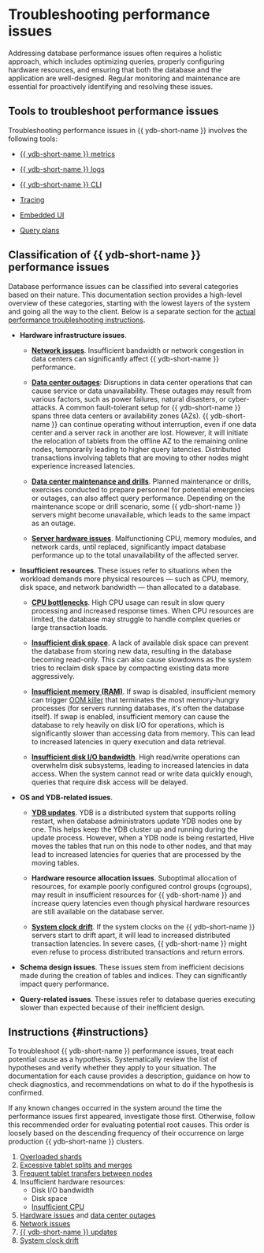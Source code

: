 # Troubleshooting performance issues

Addressing database performance issues often requires a holistic approach, which includes optimizing queries, properly configuring hardware resources, and ensuring that both the database and the application are well-designed. Regular monitoring and maintenance are essential for proactively identifying and resolving these issues.

## Tools to troubleshoot performance issues

Troubleshooting performance issues in {{ ydb-short-name }} involves the following tools:

- [{{ ydb-short-name }} metrics](../../../reference/observability/metrics/index.md)

- [{{ ydb-short-name }} logs](../../../devops/manual/logging.md)

- [{{ ydb-short-name }} CLI](../../../reference/ydb-cli/index.md)

- [Tracing](../../../reference/observability/tracing/setup.md)

- [Embedded UI](../../../reference/embedded-ui/index.md)

- [Query plans](../../query-plans-optimization.md)


## Classification of {{ ydb-short-name }} performance issues

Database performance issues can be classified into several categories based on their nature. This documentation section provides a high-level overview of these categories, starting with the lowest layers of the system and going all the way to the client. Below is a separate section for the [actual performance troubleshooting instructions](#instructions).

- **Hardware infrastructure issues**.

    - **[Network issues](infrastructure/network.md)**. Insufficient bandwidth or network congestion in data centers can significantly affect {{ ydb-short-name }} performance.

    - **[Data center outages](infrastructure/dc-outage.md)**: Disruptions in data center operations that can cause service or data unavailability. These outages may result from various factors, such as power failures, natural disasters, or cyber-attacks. A common fault-tolerant setup for {{ ydb-short-name }} spans three data centers or availability zones (AZs). {{ ydb-short-name }} can continue operating without interruption, even if one data center and a server rack in another are lost. However, it will initiate the relocation of tablets from the offline AZ to the remaining online nodes, temporarily leading to higher query latencies. Distributed transactions involving tablets that are moving to other nodes might experience increased latencies.

    - **[Data center maintenance and drills](infrastructure/dc-drills.md)**. Planned maintenance or drills, exercises conducted to prepare personnel for potential emergencies or outages, can also affect query performance. Depending on the maintenance scope or drill scenario, some {{ ydb-short-name }} servers might become unavailable, which leads to the same impact as an outage.

    - **[Server hardware issues](infrastructure/hardware.md)**. Malfunctioning CPU, memory modules, and network cards, until replaced, significantly impact database performance up to the total unavailability of the affected server.

- **Insufficient resources**. These issues refer to situations when the workload demands more physical resources — such as CPU, memory, disk space, and network bandwidth — than allocated to a database.

    - **[CPU bottlenecks](hardware/cpu-bottleneck.md)**. High CPU usage can result in slow query processing and increased response times. When CPU resources are limited, the database may struggle to handle complex queries or large transaction loads.

    - **[Insufficient disk space](hardware/disk-space.md)**. A lack of available disk space can prevent the database from storing new data, resulting in the database becoming read-only. This can also cause slowdowns as the system tries to reclaim disk space by compacting existing data more aggressively.

    - **[Insufficient memory (RAM)](hardware/insufficient-memory.md)**. If swap is disabled, insufficient memory can trigger [OOM killer](https://en.wikipedia.org/wiki/Out_of_memory) that terminates the most memory-hungry processes (for servers running databases, it's often the database itself). If swap is enabled, insufficient memory can cause the database to rely heavily on disk I/O for operations, which is significantly slower than accessing data from memory. This can lead to increased latencies in query execution and data retrieval.

    - **[Insufficient disk I/O bandwidth](hardware/io-bandwidth.md)**. High read/write operations can overwhelm disk subsystems, leading to increased latencies in data access. When the system cannot read or write data quickly enough, queries that require disk access will be delayed.

- **OS and YDB-related issues**.

    - **[YDB updates](system/ydb-updates.md)**. YDB is a distributed system that supports rolling restart, when database administrators update YDB nodes one by one. This helps keep the YDB cluster up and running during the update process. However, when a YDB node is being restarted, Hive moves the tables that run on this node to other nodes, and that may lead to increased latencies for queries that are processed by the moving tables.

    - **Hardware resource allocation issues**. Suboptimal allocation of resources, for example poorly configured control groups (cgroups), may result in insufficient resources for {{ ydb-short-name }} and increase query latencies even though physical hardware resources are still available on the database server.

    - **[System clock drift](system/system-clock-drift.md)**. If the system clocks on the {{ ydb-short-name }} servers start to drift apart, it will lead to increased distributed transaction latencies. In severe cases, {{ ydb-short-name }} might even refuse to process distributed transactions and return errors.

- **Schema design issues**. These issues stem from inefficient decisions made during the creation of tables and indices. They can significantly impact query performance.

- **Query-related issues**. These issues refer to database queries executing slower than expected because of their inefficient design.

## Instructions {#instructions}

To troubleshoot {{ ydb-short-name }} performance issues, treat each potential cause as a hypothesis. Systematically review the list of hypotheses and verify whether they apply to your situation. The documentation for each cause provides a description, guidance on how to check diagnostics, and recommendations on what to do if the hypothesis is confirmed.

If any known changes occurred in the system around the time the performance issues first appeared, investigate those first. Otherwise, follow this recommended order for evaluating potential root causes. This order is loosely based on the descending frequency of their occurrence on large production {{ ydb-short-name }} clusters.

1. [Overloaded shards](schemas/overloaded-shards.md)
1. [Excessive tablet splits and merges](schemas/splits-merges.md)
1. [Frequent tablet transfers between nodes](system/tablets-moved.md)
1. Insufficient hardware resources:
    - Disk I/O bandwidth
    - Disk space
    - [Insufficient CPU](hardware/cpu-bottleneck.md)
1. [Hardware issues](infrastructure/hardware.md) and [data center outages](infrastructure/dc-outage.md)
1. [Network issues](infrastructure/network.md)
1. [{{ ydb-short-name }} updates](system/ydb-updates.md)
1. [System clock drift](system/system-clock-drift.md)



